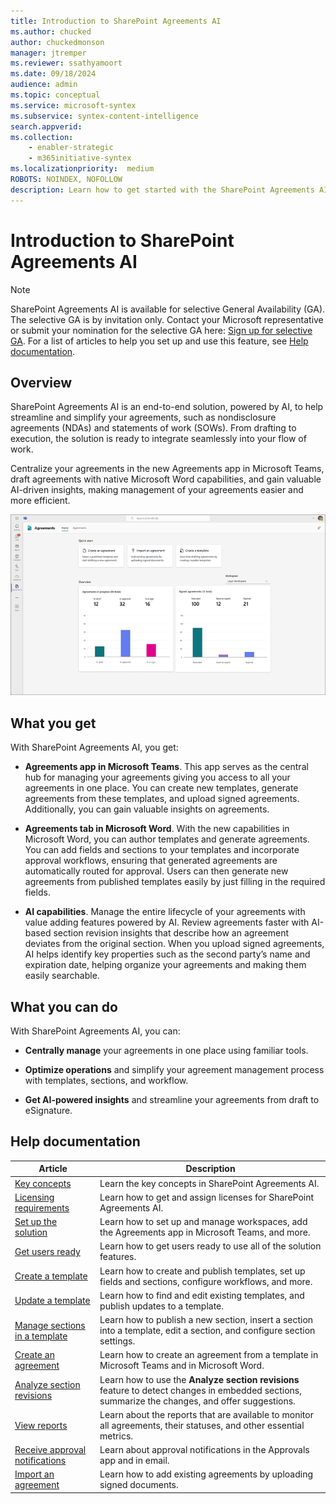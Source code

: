 ```yaml
---
title: Introduction to SharePoint Agreements AI 
ms.author: chucked
author: chuckedmonson
manager: jtremper
ms.reviewer: ssathyamoort
ms.date: 09/18/2024
audience: admin
ms.topic: conceptual
ms.service: microsoft-syntex
ms.subservice: syntex-content-intelligence
search.appverid: 
ms.collection: 
    - enabler-strategic
    - m365initiative-syntex
ms.localizationpriority:  medium
ROBOTS: NOINDEX, NOFOLLOW
description: Learn how to get started with the SharePoint Agreements AI solution.
---
```


# Introduction to SharePoint Agreements AI

> [!NOTE]
> SharePoint Agreements AI is available for selective General Availability (GA). The selective GA is by invitation only. Contact your Microsoft representative or submit your nomination for the selective GA here: [Sign up for selective GA](https://aka.ms/AgreementsSelectiveGA). For a list of articles to help you set up and use this feature, see [Help documentation](#help-documentation).

## Overview

SharePoint Agreements AI is an end-to-end solution, powered by AI, to help streamline and simplify your agreements, such as nondisclosure agreements (NDAs) and statements of work (SOWs). From drafting to execution, the solution is ready to integrate seamlessly into your flow of work.

Centralize your agreements in the new Agreements app in Microsoft Teams, draft agreements with native Microsoft Word capabilities, and gain valuable AI-driven insights, making management of your agreements easier and more efficient.

![A screenshot of Agreements app showing the home page.](../../media/content-understanding/agreements-homepage.png)

## What you get

With SharePoint Agreements AI, you get:

- **Agreements app in Microsoft Teams**. This app serves as the central hub for managing your agreements giving you access to all your agreements in one place. You can create new templates, generate agreements from these templates, and upload signed agreements. Additionally, you can gain valuable insights on agreements.

- **Agreements tab in Microsoft Word**. With the new capabilities in Microsoft Word, you can author templates and generate agreements. You can add fields and sections to your templates and incorporate approval workflows, ensuring that generated agreements are automatically routed for approval. Users can then generate new agreements from published templates easily by just filling in the required fields.

- **AI capabilities**. Manage the entire lifecycle of your agreements with value adding features powered by AI. Review agreements faster with AI-based section revision insights that describe how an agreement deviates from the original section. When you upload signed agreements, AI helps identify key properties such as the second party’s name and expiration date, helping organize your agreements and making them easily searchable.

## What you can do

With SharePoint Agreements AI, you can:

- **Centrally manage** your agreements in one place using familiar tools.
  
- **Optimize operations** and simplify your agreement management process with templates, sections, and workflow.
  
- **Get AI-powered insights** and streamline your agreements from draft to eSignature.  

## Help documentation

|Article  |Description  |
|---------|---------|
|[Key concepts](agreements-key-concepts.md)    |Learn the key concepts in SharePoint Agreements AI.         |
|[Licensing requirements](agreements-license-requirements.md)    |Learn how to get and assign licenses for SharePoint Agreements AI.         |
|[Set up the solution](agreements-setup.md)    |Learn how to set up and manage workspaces, add the Agreements app in Microsoft Teams, and more.         |
|[Get users ready](agreements-user-prereqs.md)    |Learn how to get users ready to use all of the  solution features.         |
|[Create a template](agreements-create-template.md)    |Learn how to create and publish templates, set up fields and sections, configure workflows, and more.         |
|[Update a template](agreements-update-template.md)    |Learn how to find and edit existing templates, and publish updates to a template.         |
|[Manage sections in a template](agreements-manage-sections.md)    |Learn how to publish a new section, insert a section into a template, edit a section, and configure section settings.         |
|[Create an agreement](agreements-create-agreement.md)    |Learn how to create an agreement from a template in Microsoft Teams and in Microsoft Word.         |
|[Analyze section revisions](agreements-analyze-sections.md)    |Learn how to use the **Analyze section revisions** feature to detect changes in embedded sections, summarize the changes, and offer suggestions.       |
|[View reports](agreements-reports.md)    |Learn about the reports that are available to monitor all agreements, their statuses, and other essential metrics.         |
|[Receive approval notifications](agreements-notifications.md)    |Learn about approval notifications in the Approvals app and in email.         |
|[Import an agreement](agreements-import-agreement.md)    |Learn how to add existing agreements by uploading signed documents.        |
